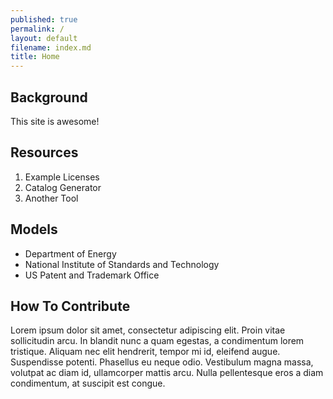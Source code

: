 ```yaml
---
published: true
permalink: /
layout: default
filename: index.md
title: Home
---
```


## Background

This site is awesome!

## Resources
1. Example Licenses
2. Catalog Generator
3. Another Tool

## Models
* Department of Energy
* National Institute of Standards and Technology
* US Patent and Trademark Office

## How To Contribute

Lorem ipsum dolor sit amet, consectetur adipiscing elit. Proin vitae sollicitudin arcu. In blandit nunc a quam egestas, a condimentum lorem tristique. Aliquam nec elit hendrerit, tempor mi id, eleifend augue. Suspendisse potenti. Phasellus eu neque odio. Vestibulum magna massa, volutpat ac diam id, ullamcorper mattis arcu. Nulla pellentesque eros a diam condimentum, at suscipit est congue.



